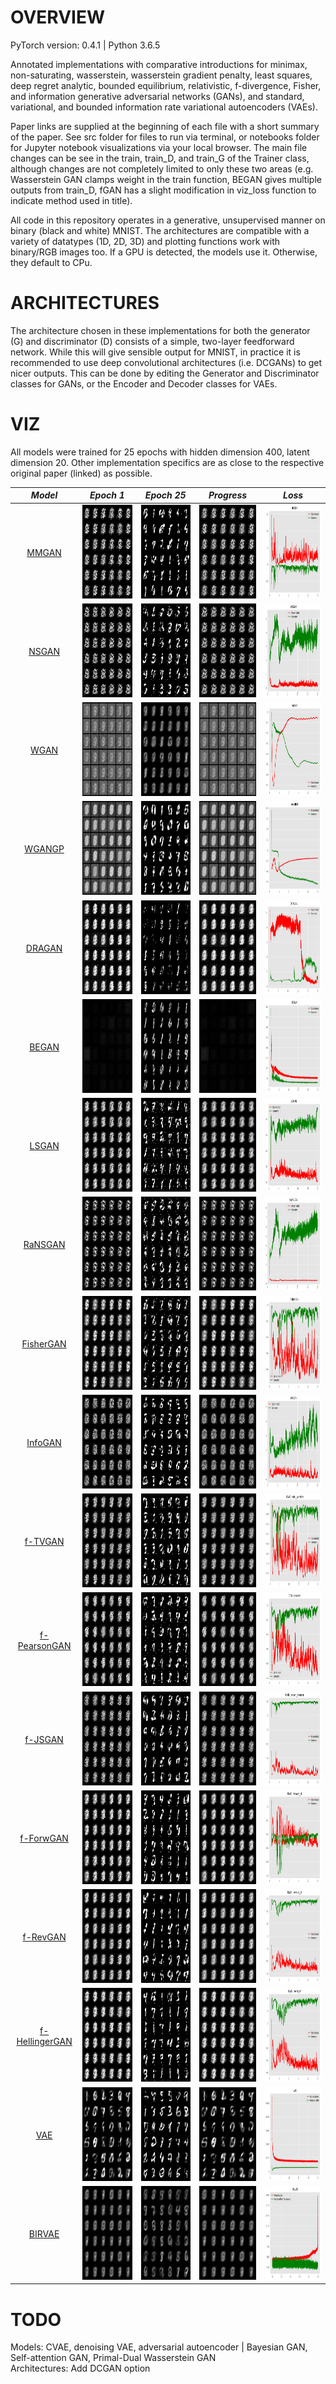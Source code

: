 # OVERVIEW
PyTorch version: 0.4.1 | Python 3.6.5

Annotated implementations with comparative introductions for minimax, non-saturating, wasserstein, wasserstein gradient penalty, least squares, deep regret analytic, bounded equilibrium, relativistic, f-divergence, Fisher, and information generative adversarial networks (GANs), and standard, variational, and bounded information rate variational autoencoders (VAEs).

Paper links are supplied at the beginning of each file with a short summary of the paper. See src folder for files to run via terminal, or notebooks folder for Jupyter notebook visualizations via your local browser. The main file changes can be see in the train, train_D, and train_G of the Trainer class, although changes are not completely limited to only these two areas (e.g. Wasserstein GAN clamps weight in the train function, BEGAN gives multiple outputs from train_D, fGAN has a slight modification in viz_loss function to indicate method used in title).

All code in this repository operates in a generative, unsupervised manner on binary (black and white) MNIST. The architectures are compatible with a variety of datatypes (1D, 2D, 3D) and plotting functions work with binary/RGB images too. If a GPU is detected, the models use it. Otherwise, they default to CPu.

# ARCHITECTURES
The architecture chosen in these implementations for both the generator (G) and discriminator (D) consists of a simple, two-layer feedforward network. While this will give sensible output for MNIST, in practice it is recommended to use deep convolutional architectures (i.e. DCGANs) to get nicer outputs. This can be done by editing the Generator and Discriminator classes for GANs, or the Encoder and Decoder classes for VAEs.

# VIZ
All models were trained for 25 epochs with hidden dimension 400, latent dimension 20. Other implementation specifics are as close to the respective original paper (linked) as possible.

*Model* | *Epoch 1* | *Epoch 25* | *Progress* | *Loss*
:---: | :---: | :---: | :---: | :---: |
[MMGAN](https://arxiv.org/abs/1406.2661) | <img src = 'viz/MMGAN/reconst_1.png' height = '150px'> | <img src = 'viz/MMGAN/reconst_25.png' height = '150px'> | <img src = 'viz/gifs/MMGAN_gif.gif' height = '150px'> | <img src = 'viz/losses/MMGAN_loss.png' height = '150px'>
[NSGAN](https://arxiv.org/abs/1406.2661) | <img src = 'viz/NSGAN/reconst_1.png' height = '150px'> | <img src = 'viz/NSGAN/reconst_25.png' height = '150px'> | <img src = 'viz/gifs/NSGAN_gif.gif' height = '150px'> | <img src = 'viz/losses/NSGAN_loss.png' height = '150px'>
[WGAN](https://arxiv.org/abs/1701.07875) | <img src = 'viz/WGAN/reconst_1.png' height = '150px'> | <img src = 'viz/WGAN/reconst_25.png' height = '150px'> | <img src = 'viz/gifs/WGAN_gif.gif' height = '150px'> | <img src = 'viz/losses/WGAN_loss.png' height = '150px'>
[WGANGP](https://arxiv.org/abs/1704.00028) | <img src = 'viz/WGANGP/reconst_1.png' height = '150px'> | <img src = 'viz/WGANGP/reconst_25.png' height = '150px'> | <img src = 'viz/gifs/WGANGP_gif.gif' height = '150px'> | <img src = 'viz/losses/WGANGP_loss.png' height = '150px'>
[DRAGAN](https://arxiv.org/abs/1705.07215) | <img src = 'viz/DRAGAN/reconst_1.png' height = '150px'> | <img src = 'viz/DRAGAN/reconst_25.png' height = '150px'> | <img src = 'viz/gifs/DRAGAN_gif.gif' height = '150px'> | <img src = 'viz/losses/DRAGAN_loss.png' height = '150px'>
[BEGAN](https://arxiv.org/abs/1703.10717) | <img src = 'viz/BEGAN/reconst_1.png' height = '150px'> | <img src = 'viz/BEGAN/reconst_25.png' height = '150px'> | <img src = 'viz/gifs/BEGAN_gif.gif' height = '150px'> | <img src = 'viz/losses/BEGAN_loss.png' height = '150px'>
[LSGAN](https://arxiv.org/abs/1611.04076) | <img src = 'viz/LSGAN/reconst_1.png' height = '150px'> | <img src = 'viz/LSGAN/reconst_25.png' height = '150px'> | <img src = 'viz/gifs/LSGAN_gif.gif' height = '150px'> | <img src = 'viz/losses/LSGAN_loss.png' height = '150px'>
[RaNSGAN](https://arxiv.org/abs/1807.00734) | <img src = 'viz/RaNSGAN/reconst_1.png' height = '150px'> | <img src = 'viz/RaNSGAN/reconst_25.png' height = '150px'> | <img src = 'viz/gifs/RaNSGAN_gif.gif' height = '150px'> | <img src = 'viz/losses/RaNSGAN_loss.png' height = '150px'>
[FisherGAN](https://arxiv.org/abs/1606.07536) | <img src = 'viz/FisherGAN/reconst_1.png' height = '150px'> | <img src = 'viz/FisherGAN/reconst_25.png' height = '150px'> | <img src = 'viz/gifs/FisherGAN_gif.gif' height = '150px'> | <img src = 'viz/losses/FisherGAN_loss.png' height = '150px'>
[InfoGAN](https://arxiv.org/abs/1606.03657) | <img src = 'viz/InfoGAN/reconst_1.png' height = '150px'> | <img src = 'viz/InfoGAN/reconst_25.png' height = '150px'> | <img src = 'viz/gifs/InfoGAN_gif.gif' height = '150px'> | <img src = 'viz/losses/InfoGAN_loss.png' height = '150px'>
[f-TVGAN](https://arxiv.org/abs/1606.00709) | <img src = 'viz/fGAN/total_variation/reconst_1.png' height = '150px'> | <img src = 'viz/fGAN/total_variation/reconst_25.png' height = '150px'> | <img src = 'viz/gifs/fGAN_total_variation_gif.gif' height = '150px'> | <img src = 'viz/losses/fGAN_total_variation_loss.png' height = '150px'>
[f-PearsonGAN](https://arxiv.org/abs/1606.00709) | <img src = 'viz/fGAN/pearson/reconst_1.png' height = '150px'> | <img src = 'viz/fGAN/pearson/reconst_25.png' height = '150px'> | <img src = 'viz/gifs/fGAN_pearson_gif.gif' height = '150px'> | <img src = 'viz/losses/fGAN_pearson_loss.png' height = '150px'>
[f-JSGAN](https://arxiv.org/abs/1606.00709) | <img src = 'viz/fGAN/jensen_shannon/reconst_1.png' height = '150px'> | <img src = 'viz/fGAN/jensen_shannon/reconst_25.png' height = '150px'> | <img src = 'viz/gifs/fGAN_jensen_shannon_gif.gif' height = '150px'> | <img src = 'viz/losses/fGAN_jensen_shannon_loss.png' height = '150px'>
[f-ForwGAN](https://arxiv.org/abs/1606.00709) | <img src = 'viz/fGAN/forward_kl/reconst_1.png' height = '150px'> | <img src = 'viz/fGAN/forward_kl/reconst_25.png' height = '150px'> | <img src = 'viz/gifs/fGAN_forward_kl_gif.gif' height = '150px'> | <img src = 'viz/losses/fGAN_forward_kl_loss.png' height = '150px'>
[f-RevGAN](https://arxiv.org/abs/1606.00709) | <img src = 'viz/fGAN/reverse_kl/reconst_1.png' height = '150px'> | <img src = 'viz/fGAN/reverse_kl/reconst_25.png' height = '150px'> | <img src = 'viz/gifs/fGAN_reverse_kl_gif.gif' height = '150px'> | <img src = 'viz/losses/fGAN_reverse_kl_loss.png' height = '150px'>
[f-HellingerGAN](https://arxiv.org/abs/1606.00709) | <img src = 'viz/fGAN/hellinger/reconst_1.png' height = '150px'> | <img src = 'viz/fGAN/hellinger/reconst_25.png' height = '150px'> | <img src = 'viz/gifs/fGAN_hellinger_gif.gif' height = '150px'> | <img src = 'viz/losses/fGAN_hellinger_loss.png' height = '150px'>
[VAE](https://arxiv.org/abs/1312.6114) | <img src = 'viz/VAE/sample_1.png' height = '150px'> | <img src = 'viz/VAE/sample_25.png' height = '150px'> | <img src = 'viz/gifs/VAE_gif.gif' height = '150px'> | <img src = 'viz/losses/VAE_loss.png' height = '150px'>
[BIRVAE](https://arxiv.org/abs/1807.07306) | <img src = 'viz/BIRVAE/sample_1.png' height = '150px'> | <img src = 'viz/BIRVAE/sample_25.png' height = '150px'> | <img src = 'viz/gifs/BIRVAE_gif.gif' height = '150px'> | <img src = 'viz/losses/BIRVAE_loss.png' height = '150px'>

# TODO
Models: CVAE, denoising VAE, adversarial autoencoder | Bayesian GAN, Self-attention GAN, Primal-Dual Wasserstein GAN  
Architectures: Add DCGAN option  
